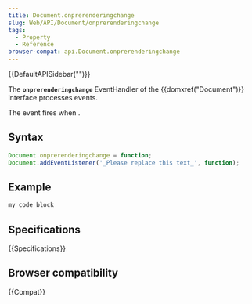 ```yaml
---
title: Document.onprerenderingchange
slug: Web/API/Document/onprerenderingchange
tags:
  - Property
  - Reference
browser-compat: api.Document.onprerenderingchange
---
```

{{DefaultAPISidebar("")}}

The **`onprerenderingchange`** EventHandler of the {{domxref("Document")}} interface processes  events.

The  event fires when .

## Syntax

```js
Document.onprerenderingchange = function;
Document.addEventListener('_Please replace this text_', function);
```

## Example

```js
my code block
```

## Specifications

{{Specifications}}

## Browser compatibility

{{Compat}}

